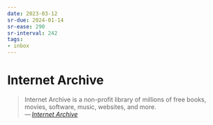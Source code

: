 ```yaml
---
date: 2023-03-12
sr-due: 2024-01-14
sr-ease: 290
sr-interval: 242
tags:
- inbox
---
```


# Internet Archive

> Internet Archive is a non-profit library of millions of free books, movies,
> software, music, websites, and more.\
> — <cite>[Internet Archive](https://archive.org/)</cite>
